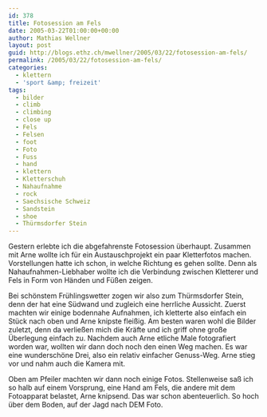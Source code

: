 ```yaml
---
id: 378
title: Fotosession am Fels
date: 2005-03-22T01:00:00+00:00
author: Mathias Wellner
layout: post
guid: http://blogs.ethz.ch/mwellner/2005/03/22/fotosession-am-fels/
permalink: /2005/03/22/fotosession-am-fels/
categories:
  - klettern
  - 'sport &amp; freizeit'
tags:
  - bilder
  - climb
  - climbing
  - close up
  - Fels
  - Felsen
  - foot
  - Foto
  - Fuss
  - hand
  - klettern
  - Kletterschuh
  - Nahaufnahme
  - rock
  - Saechsische Schweiz
  - Sandstein
  - shoe
  - Thürmsdorfer Stein
---
```

Gestern erlebte ich die abgefahrenste Fotosession überhaupt. Zusammen mit Arne wollte ich für ein Austauschprojekt ein paar Kletterfotos machen. Vorstellungen hatte ich schon, in welche Richtung es gehen sollte. Denn als Nahaufnahmen-Liebhaber wollte ich die Verbindung zwischen Kletterer und Fels in Form von Händen und Füßen zeigen.

[](https://www.flickr.com/photos/mwellner/3834975324/ "Schatten eines Karabiners mit Halbmast by wellnair, on Flickr")

Bei schönstem Frühlingswetter zogen wir also zum Thürmsdorfer Stein, denn der hat eine Südwand und zugleich eine herrliche Aussicht. Zuerst machten wir einige bodennahe Aufnahmen, ich kletterte also einfach ein Stück nach oben und Arne knipste fleißig. Am besten waren wohl die Bilder zuletzt, denn da verließen mich die Kräfte und ich griff ohne große Überlegung einfach zu. Nachdem auch Arne etliche Male fotografiert worden war, wollten wir dann doch noch den einen Weg machen. Es war eine wunderschöne Drei, also ein relativ einfacher Genuss-Weg. Arne stieg vor und nahm auch die Kamera mit.

[](https://www.flickr.com/photos/mwellner/3834182087/ "Fuss beim Klettern by wellnair, on Flickr")

Oben am Pfeiler machten wir dann noch einige Fotos. Stellenweise saß ich so halb auf einem Vorsprung, eine Hand am Fels, die andere mit dem Fotoapparat belastet, Arne knipsend. Das war schon abenteuerlich. So hoch über dem Boden, auf der Jagd nach DEM Foto.

[](https://www.flickr.com/photos/mwellner/3834182003/ "Hand beim Klettern by wellnair, on Flickr")